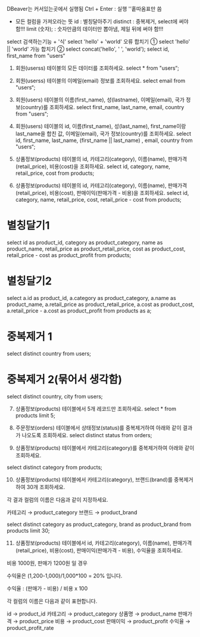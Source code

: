 DBeaver는 커서있는곳에서 실행됨
Ctrl + Enter : 실행
''홑따옴표만 씀
* 모든 컬럼을 가져오라는 뜻
id : 별칭달아주기
distinct : 중복제거, select에 써야 함!!!
limit (숫자);  :  숫자만큼의 데이터만 뽑아냄, 제일 뒤에 써야 함!!!

select 검색하는기능 + '식'
select 'hello' + 'world' 오류
합치기 ① select 'hello' || 'world' 가능
합치기 ② select concat('hello', ' ', 'world');
select id, first_name from "users“


1. 회원(userss) 테이블의 모든 데이터를 조회하세요.
select * from "users“;

2. 회원(userss) 테이블의 이메일(email) 정보를 조회하세요.
select email from "users“;

3. 회원(users) 테이블의 이름(first_name), 성(lastname), 이메일(email), 국가 정보(country)를 조회하세요.
select first_name, last_name, email, country from "users“;

4. 회원(users) 테이블의 id, 이름(first_name), 성(last_name), first_name이랑 last_name을 합친 값, 이메일(email), 국가 정보(country)를 조회하세요.
select id, first_name, last_name, (first_name || last_name) , email, country from "users“;

5. 상품정보(products) 테이블의 id, 카테고리(category), 이름(name), 판매가격(retail_price), 비용(cost)을 조회하세요.
select id, category, name, retail_price, cost from products;

6. 상품정보(products) 테이블의 id, 카테고리(category), 이름(name), 판매가격(retail_price), 비용(cost), 판매이익(판매가격 - 비용)을 조회하세요.
select id, category, name, retail_price, cost, retail_price - cost from products;






# 별칭달기1
select 
	id as product_id,
	category as product_category,
	name as product_name,
	retail_price as product_retail_price,
	cost as product_cost,
	retail_price - cost as product_profit
from products;


# 별칭달기2
select 
	a.id as product_id,
	a.category as product_category,
	a.name as product_name,
	a.retail_price as product_retail_price,
	a.cost as product_cost,
	a.retail_price - a.cost as product_profit
from products as a;



# 중복제거 1
select
    distinct country
from users;

# 중복제거 2(묶어서 생각함)
select
    distinct country, city
from users;


7. 상품정보(products) 테이블에서 5개 레코드만 조회하세요.
select
    *
from products limit 5;


8. 주문정보(orders) 테이블에서 상태정보(status)를 중복제거하여 아래와 같이 결과가 나오도록 조회하세요.
select
    distinct status
from orders;

9. 상품정보(products) 테이블에서 카테고리(category)를 중복제거하여 아래와 같이 조회하세요.

select
    distinct category
from products;


10. 상품정보(products) 테이블에서 카테고리(category), 브랜드(brand)를 중복제거하여 30개 조회하세요.

각 결과 컬럼의 이름은 다음과 같이 지정하세요.

카테고리 → product_category
브랜드 → product_brand

select
    distinct
    category as product_category,
    brand as product_brand
from products
limit 30;


11. 상품정보(products) 테이블에서 id, 카테고리(category), 이름(name), 판매가격(retail_price), 비용(cost), 판매이익(판매가격 - 비용), 수익율을 조회하세요.

비용 1000원, 판매가 1200원 일 경우

수익율은 (1,200-1,000)/1,000*100 = 20% 입니다.

수익율 : (판매가 - 비용) / 비용 x 100

각 컬럼의 이름은 다음과 같이 표현합니다.

id → product_id
카테고리 → product_category
상품명 → product_name
판매가격 → product_price
비용 → product_cost
판매이익 → product_profit
수익율 → product_profit_rate

<!-- 
select
    id as product_id,
    category as  product_category,
    name as product_name,
    retail_price as product_price,
    cost as product_cost,
    retail_price - cost as product_profit,
    (retail_price - cost) / cost * 100 as product_profit_rate
from products;
-->




